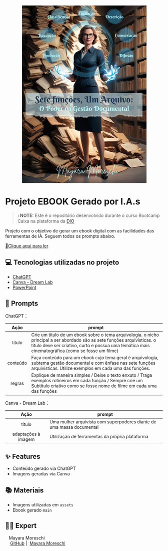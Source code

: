 
<p align="center">
<img 
    src="./assets/cover.png"
    width="400"  
/>
</p>

# Projeto EBOOK Gerado por I.A.s


 > ℹ️ **NOTE:** Este é o repositório desenvolvido durante o curso Bootcamp Caixa na plataforma da [DIO](https://dio.me)

Projeto com o objetivo de gerar um ebook digital com as facilidades das ferramentas de IA. Seguem todos os prompts abaixo.

<a href="https://github.com/felipeAguiarCode/prompts-recipe-to-create-a-ebook/blob/main/output/ebook%20-%20css%20jedi%20output.pdf" title="View PDF now"> 📕Clique aqui para ler</a>

## 💻 Tecnologias utilizadas no projeto

- [ChatGPT](https://chat.openai.com/) 
- [Canva - Dream Lab](https://https://www.canva.com/dream-lab)
- [PowerPoint](https://www.microsoft.com/en/microsoft-365/powerpoint)

## 🧠 Prompts

ChatGPT：

|   Ação   | prompt                                                                                                                                                                                                                                                                         |
| :------: | ------------------------------------------------------------------------------------------------------------------------------------------------------------------------------------------------------------------------------------------------------------------------------ |
|  título  | Crie um título de um ebook sobre o tema arquivologia. o nicho principal a ser abordado são as sete funções arquivísticas. o título deve ser criativo, curto e possua uma temática mais cinematográfica (como se fosse um filme) |
| conteúdo | Faça conteúdo para um ebook cujo tema geral é arquivologia, subtema gestão documental e com ênfase nas sete funções arquivísticas. Utilize exemplos em cada uma das funções. |
| regras | Explique de maneira simples / Deixe o texto enxuto / Traga exemplos rotineiros em cada função / Sempre crie um Subtítulo criativo como se fosse nome de filme em cada uma das funções |


Canva - Dream Lab：

|  Ação  | prompt                                                                                 |
| :----: | -------------------------------------------------------------------------------------- |
| título | Uma mulher arquivista com superpoderes diante de uma massa documental |
| adaptações à imagem | Utilização de ferramentas da própria plataforma

## ✨ Features

- Conteúdo gerado via ChatGPT
- Imagens geradas via Canva

## 📚 Materiais

- Imagens utilizadas em `assets`
- Ebook gerado  `main`

## 👨‍💻 Expert

<p>
    <p>&nbsp&nbsp&nbspMayara Moreschi<br>
    &nbsp&nbsp&nbsp
    <a href="https://github.com/MayMoreschi">
    GitHub</a>&nbsp;|&nbsp;
    <a href="www.linkedin.com/in/

<br/><br/>
<p>

---

⌨️ com 💜 por [Mayara Moreschi](https://github.com/MayMoreschi)
